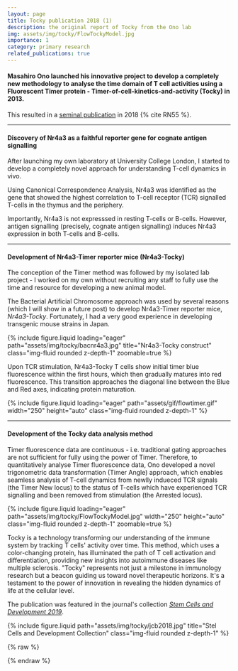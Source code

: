 ```yaml
---
layout: page
title: Tocky publication 2018 (1)
description: the original report of Tocky from the Ono lab
img: assets/img/tocky/FlowTockyModel.jpg
importance: 1
category: primary research
related_publications: true
---
```

#### Masahiro Ono launched his innovative project to develop a completely new methodology to analyse the time domain of T cell activities using a Fluorescent Timer protein - **T**imer-**o**f-**c**ell-**k**inetics-and-activit**y** (**Tocky**) in 2013. 

This resulted in a [seminal publication](https://rupress.org/jcb/article/217/8/2931/39442/A-timer-for-analyzing-temporally-dynamic-changes) in 2018 {% cite RN55 %}.

---
#### Discovery of Nr4a3 as a faithful reporter gene for cognate antigen signalling

After launching my own laboratory at University College London, I started to develop a completely novel approach for understanding T-cell dynamics in vivo.

Using Canonical Correspondence Analysis, Nr4a3 was identified as the gene that showed the highest correlation to T-cell receptor (TCR) signalled T-cells in the thymus and the periphery. 

Importantly, Nr4a3 is not expresssed in resting T-cells or B-cells. However, antigen signalling (precisely, cognate antigen signalling) induces Nr4a3 expression in both T-cells and B-cells.

---
#### Development of Nr4a3-Timer reporter mice (Nr4a3-Tocky)

The conception of the Timer method was followed by my isolated lab project - I worked on my own without recruiting any staff to fully use the time and resource for developing a new animal model.

The Bacterial Artificial Chromosome approach was used by several reasons (which I will show in a future post) to develop Nr4a3-Timer reporter mice, *Nr4a3-Tocky*. Fortunately, I had a very good experience in developing transgenic mouse strains in Japan.

<div class="row">
    <div class="col-sm-6 mt-3 mt-md-0">
        {% include figure.liquid loading="eager" path="assets/img/tocky/bacnr4a3.jpg" title="Nr4a3-Tocky construct" class="img-fluid rounded z-depth-1" zoomable=true %}
    </div>
</div>

Upon TCR stimulation, Nr4a3-Tocky T cells show initial timer blue fluorescence within the first hours, which then gradually matures into red fluorescence. This transition approaches the diagonal line between the Blue and Red axes, indicating protein maturation.

<div class="row">
    <div class="col-sm mt-3 mt-md-0">
        {% include figure.liquid loading="eager" path="assets/gif/flowtimer.gif"  width="250" height="auto" class="img-fluid rounded z-depth-1" %}
    </div>
</div>

--- 
#### Development of the Tocky data analysis method

Timer fluorescence data are continuous - i.e. traditional gating approaches are not sufficient for fully using the power of Timer. Therefore, to quantitatively analyse Timer fluorescence data, Ono developed a novel trigonometric data transformation (Timer Angle) approach, which enables seamless analysis of T-cell dynamics from newlly indueced TCR signals (the Timer New locus) to the status of T-cells which have experienced TCR signalling and been removed from stimulation (the Arrested locus).


<div class="row">
    <div class="col-sm mt-3 mt-md-0">
        {% include figure.liquid loading="eager" path="assets/img/tocky/FlowTockyModel.jpg"  width="250" height="auto" class="img-fluid rounded z-depth-1" zoomable=true %}
    </div>
</div>


Tocky is a technology transforming our understanding of the immune system by tracking T cells' activity over time. This method, which uses a color-changing protein, has illuminated the path of T cell activation and differentiation, providing new insights into autoimmune diseases like multiple sclerosis. "Tocky" represents not just a milestone in immunology research but a beacon guiding us toward novel therapeutic horizons. It's a testament to the power of innovation in revealing the hidden dynamics of life at the cellular level.

The publication was featured in the journal's collection [*Stem Cells and Development 2019*](https://rupress.org/jcb/collection/41/Stem-Cells-and-Development-2019).

<div class="row justify-content-sm-center">
    <div class="col-sm-6 mt-3 mt-md-0">
        {% include figure.liquid path="assets/img/tocky/jcb2018.jpg" title="Stel Cells and Development Collection" class="img-fluid rounded z-depth-1" %}
    </div>
</div>



{% raw %}


{% endraw %}
